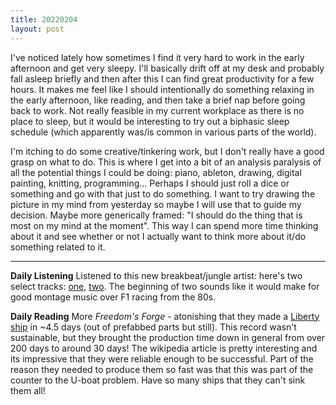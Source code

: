 ```yaml
---
title: 20220204
layout: post
---
```


I've noticed lately how sometimes I find it very hard to work in the early afternoon and get very sleepy. I'll basically drift off at my desk and probably fall asleep briefly and then after this I can find great productivity for a few hours. It makes me feel like I should intentionally do something relaxing in the early afternoon, like reading, and then take a brief nap before going back to work. Not really feasible in my current workplace as there is no place to sleep, but it would be interesting to try out a biphasic sleep schedule (which apparently was/is common in various parts of the world). 

I'm itching to do some creative/tinkering work, but I don't really have a good grasp on what to do. This is where I get into a bit of an analysis paralysis of all the potential things I could be doing: piano, ableton, drawing, digital painting, knitting, programming... Perhaps I should just roll a dice or something and go with that just to do something. I want to try drawing the picture in my mind from yesterday so maybe I will use that to guide my decision. Maybe more generically framed: "I should do the thing that is most on my mind at the moment". This way I can spend more time thinking about it and see whether or not I actually want to think more about it/do something related to it. 

---

**Daily Listening**
Listened to this new breakbeat/jungle artist: here's two select tracks: [one](https://open.spotify.com/track/1BD0IP2UaQvGug5qoW9VOe?si=9ac4cea04ed34e52), [two](https://open.spotify.com/track/0RoEXhqNvT3uxrM7opZp2I?si=082d5642e1574292). The beginning of two sounds like it would make for good montage music over F1 racing from the 80s. 

**Daily Reading**
More *Freedom's Forge* - atonishing that they made a [Liberty ship](https://en.wikipedia.org/wiki/Liberty_ship) in ~4.5 days (out of prefabbed parts but still). This record wasn't sustainable, but they brought the production time down in general from over 200 days to around 30 days! The wikipedia article is pretty interesting and its impressive that they were reliable enough to be successful. Part of the reason they needed to produce them so fast was that this was part of the counter to the U-boat problem. Have so many ships that they can't sink them all!